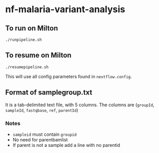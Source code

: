 # nf-malaria-variant-analysis

## To run on Milton
```
./runpipeline.sh
```
## To resume on Milton
```
./resumepipeline.sh
```

This will use all config parameters found in `nextflow.config`.

## Format of samplegroup.txt

It is a tab-delimited text file, with 5 columns. The columns are (`groupId`, `sampleId`, `fastqbase`, `ref`, `parentId`)

### **Notes**
* `sampleid` must contain `groupid`
* No need for parentbamlist
* If parent is not a sample add a line with no parentid


